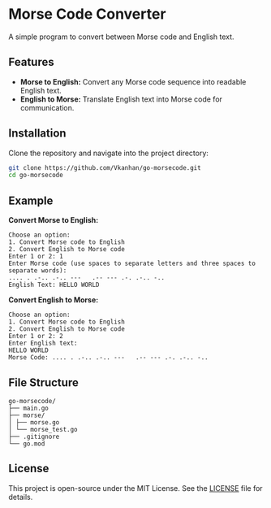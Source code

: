 # Morse Code Converter

A simple program to convert between Morse code and English text.

## Features

- **Morse to English:** Convert any Morse code sequence into readable English text.
- **English to Morse:** Translate English text into Morse code for communication.

## Installation

Clone the repository and navigate into the project directory:

```bash
git clone https://github.com/Vkanhan/go-morsecode.git
cd go-morsecode
```

## Example

**Convert Morse to English:**

```plaintext
Choose an option:
1. Convert Morse code to English
2. Convert English to Morse code
Enter 1 or 2: 1
Enter Morse code (use spaces to separate letters and three spaces to separate words):
.... . .-.. .-.. ---   .-- --- .-. .-.. -..
English Text: HELLO WORLD
```


**Convert English to Morse:**

```plaintext
Choose an option:
1. Convert Morse code to English
2. Convert English to Morse code
Enter 1 or 2: 2
Enter English text:
HELLO WORLD
Morse Code: .... . .-.. .-.. ---   .-- --- .-. .-.. -..
```

## File Structure

```
go-morsecode/
├── main.go
├── morse/
│ ├── morse.go
│ └── morse_test.go
├── .gitignore
└── go.mod
```

## License

This project is open-source under the MIT License. See the [LICENSE](LICENSE) file for details.


